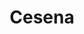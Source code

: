 ---
title: Cesena
date: 
draft: false

# descripcion
description : Aro de plata con piedra cubic

materials: Plata 925

color: Multicolor

dimensions: 2,7cm (largo)

code: 01-16-0336

type: "Aros"

categories: []

price: $3.480,00

# Images
# first image will be shown in the product page
images:
  # - image: "images/path_to_image"
  # La ubicacion de las imagenes es imagenes/Aros/Aros.Cubic/01-16-0336-cesena
  - image: "./images/aros/cubic/01-16-0336-florcita-colgante-multicolor_a.JPG"
  - image: "./images/aros/cubic/01-16-0336-florcita-colgante-multicolor_b.JPG"
---